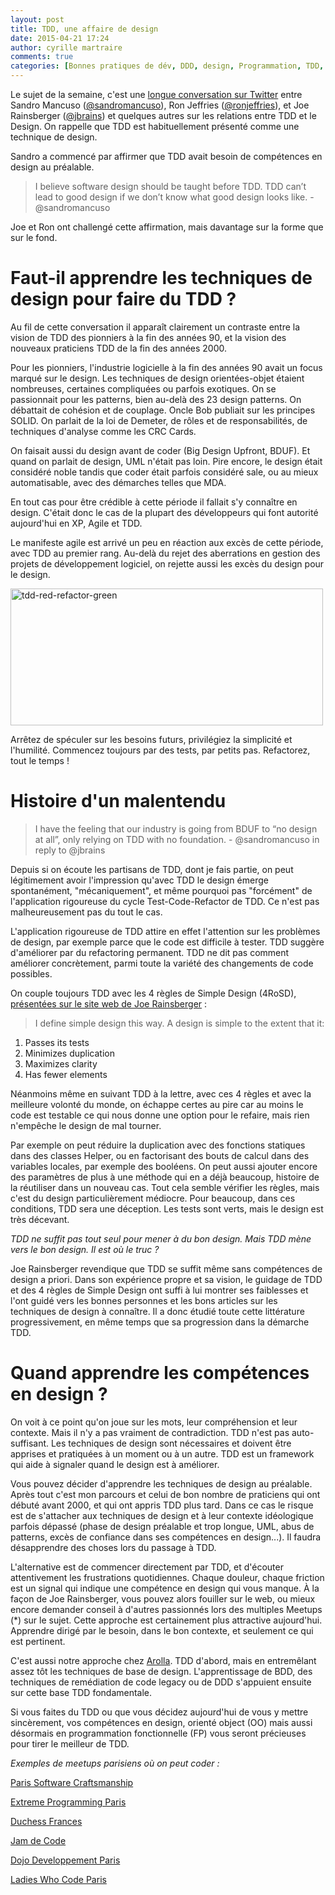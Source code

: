 ```yaml
---
layout: post
title: TDD, une affaire de design
date: 2015-04-21 17:24
author: cyrille martraire
comments: true
categories: [Bonnes pratiques de dév, DDD, design, Programmation, TDD, training]
---
```

Le sujet de la semaine, c'est une <a href="https://twitter.com/sandromancuso/status/588503877235781632" target="_blank">longue conversation sur Twitter</a> entre Sandro Mancuso (<a href="https://twitter.com/sandromancuso" target="_blank">@sandromancuso</a>), Ron Jeffries (<a href="https://twitter.com/RonJeffries" target="_blank">@ronjeffries</a>), et Joe Rainsberger (<a href="https://twitter.com/jbrains" target="_blank">@jbrains</a>) et quelques autres sur les relations entre TDD et le Design. On rappelle que TDD est habituellement présenté comme une technique de design.

Sandro a commencé par affirmer que TDD avait besoin de compétences en design au préalable.

<blockquote>I believe software design should be taught before TDD. TDD can’t lead to good design if we don’t know what good design looks like. - @sandromancuso</blockquote>

Joe et Ron ont challengé cette affirmation, mais davantage sur la forme que sur le fond.

<h1>Faut-il apprendre les techniques de design pour faire du TDD ?</h1>

Au fil de cette conversation il apparaît clairement un contraste entre la vision de TDD des pionniers à la fin des années 90, et la vision des nouveaux praticiens TDD de la fin des années 2000.

Pour les pionniers, l'industrie logicielle à la fin des années 90 avait un focus marqué sur le design. Les techniques de design orientées-objet étaient nombreuses, certaines compliquées ou parfois exotiques. On se passionnait pour les patterns, bien au-delà des 23 design patterns. On débattait de cohésion et de couplage. Oncle Bob publiait sur les principes SOLID. On parlait de la loi de Demeter, de rôles et de responsabilités, de techniques d'analyse comme les CRC Cards.

On faisait aussi du design avant de coder (Big Design Upfront, BDUF). Et quand on parlait de design, UML n'était pas loin. Pire encore, le design était considéré noble tandis que coder était parfois considéré sale, ou au mieux automatisable, avec des démarches telles que MDA.

En tout cas pour être crédible à cette période il fallait s'y connaître en design. C'était donc le cas de la plupart des développeurs qui font autorité aujourd'hui en XP, Agile et TDD.

Le manifeste agile est arrivé un peu en réaction aux excès de cette période, avec TDD au premier rang. Au-delà du rejet des aberrations en gestion des projets de développement logiciel, on rejette aussi les excès du design pour le design.

<a href="http://www.arolla.fr/blog/wp-content/uploads/2015/04/tdd-red-refactor-green.jpg" ><img class="aligncenter wp-image-3208" src="http://www.arolla.fr/blog/wp-content/uploads/2015/04/tdd-red-refactor-green-300x131.jpg" alt="tdd-red-refactor-green" width="500" height="219" /></a>

Arrêtez de spéculer sur les besoins futurs, privilégiez la simplicité et l'humilité. Commencez toujours par des tests, par petits pas. Refactorez, tout le temps !

<h1>Histoire d'un malentendu</h1>

<blockquote>I have the feeling that our industry is going from BDUF to “no design at all”, only relying on TDD with no foundation. - @sandromancuso in reply to @jbrains</blockquote>

Depuis si on écoute les partisans de TDD, dont je fais partie, on peut légitimement avoir l'impression qu'avec TDD le design émerge spontanément, "mécaniquement", et même pourquoi pas "forcément" de l'application rigoureuse du cycle Test-Code-Refactor de TDD. Ce n'est pas malheureusement pas du tout le cas.

L'application rigoureuse de TDD attire en effet l'attention sur les problèmes de design, par exemple parce que le code est difficile à tester. TDD suggère d'améliorer par du refactoring permanent. TDD ne dit pas comment améliorer concrètement, parmi toute la variété des changements de code possibles.

On couple toujours TDD avec les 4 règles de Simple Design (4RoSD), <a href="http://www.jbrains.ca/permalink/the-four-elements-of-simple-design" target="_blank">présentées sur le site web de Joe Rainsberger</a> :

<blockquote>I define simple design this way. A design is simple to the extent that it:</blockquote>

<ol>
    <li>Passes its tests</li>
    <li>Minimizes duplication</li>
    <li>Maximizes clarity</li>
    <li>Has fewer elements</li>
</ol>

Néanmoins même en suivant TDD à la lettre, avec ces 4 règles et avec la meilleure volonté du monde, on échappe certes au pire car au moins le code est testable ce qui nous donne une option pour le refaire, mais rien n'empêche le design de mal tourner.

Par exemple on peut réduire la duplication avec des fonctions statiques dans des classes Helper, ou en factorisant des bouts de calcul dans des variables locales, par exemple des booléens. On peut aussi ajouter encore des paramètres de plus à une méthode qui en a déjà beaucoup, histoire de la réutiliser dans un nouveau cas. Tout cela semble vérifier les règles, mais c'est du design particulièrement médiocre. Pour beaucoup, dans ces conditions, TDD sera une déception. Les tests sont verts, mais le design est très décevant.

<em>TDD ne suffit pas tout seul pour mener à du bon design. Mais TDD mène vers le bon design. Il est où le truc ?</em>

Joe Rainsberger revendique que TDD se suffit même sans compétences de design a priori. Dans son expérience propre et sa vision, le guidage de TDD et des 4 règles de Simple Design ont suffi à lui montrer ses faiblesses et l'ont guidé vers les bonnes personnes et les bons articles sur les techniques de design à connaître. Il a donc étudié toute cette littérature progressivement, en même temps que sa progression dans la démarche TDD.

<h1>Quand apprendre les compétences en design ?</h1>

On voit à ce point qu'on joue sur les mots, leur compréhension et leur contexte. Mais il n'y a pas vraiment de contradiction. TDD n'est pas auto-suffisant. Les techniques de design sont nécessaires et doivent être apprises et pratiquées à un moment ou à un autre. TDD est un framework qui aide à signaler quand le design est à améliorer.

Vous pouvez décider d'apprendre les techniques de design au préalable. Après tout c'est mon parcours et celui de bon nombre de praticiens qui ont débuté avant 2000, et qui ont appris TDD plus tard. Dans ce cas le risque est de s'attacher aux techniques de design et à leur contexte idéologique parfois dépassé (phase de design préalable et trop longue, UML, abus de patterns, excès de confiance dans ses compétences en design...). Il faudra désapprendre des choses lors du passage à TDD.

L'alternative est de commencer directement par TDD, et d'écouter attentivement les frustrations quotidiennes. Chaque douleur, chaque friction est un signal qui indique une compétence en design qui vous manque. À la façon de Joe Rainsberger, vous pouvez alors fouiller sur le web, ou mieux encore demander conseil à d'autres passionnés lors des multiples Meetups (*) sur le sujet. Cette approche est certainement plus attractive aujourd'hui. Apprendre dirigé par le besoin, dans le bon contexte, et seulement ce qui est pertinent.

C'est aussi notre approche chez <a href="http://www.arolla.fr/formations/" target="_blank">Arolla</a>. TDD d'abord, mais en entremêlant assez tôt les techniques de base de design. L'apprentissage de BDD, des techniques de remédiation de code legacy ou de DDD s'appuient ensuite sur cette base TDD fondamentale.

Si vous faites du TDD ou que vous décidez aujourd'hui de vous y mettre sincèrement, vos compétences en design, orienté object (OO) mais aussi désormais en programmation fonctionnelle (FP) vous seront précieuses pour tirer le meilleur de TDD.

<em>Exemples de meetups parisiens où on peut coder :</em>

<a href="http://www.meetup.com/paris-software-craftsmanship/" target="_blank">Paris Software Craftsmanship</a>

<a href="http://www.meetup.com/Extreme-Programmers-Paris/" target="_blank">Extreme Programming Paris</a>

<a href="http://www.meetup.com/Duchess-France-Meetup/" target="_blank">Duchess Frances</a>

<a href="http://www.meetup.com/Jams-de-code/" target="_blank">Jam de Code</a>

<a href="http://www.meetup.com/Dojo-developpement-Paris/" target="_blank">Dojo Developpement Paris</a>

<a href="http://www.meetup.com/Ladies-Who-Code-Paris/" target="_blank">Ladies Who Code Paris</a>
